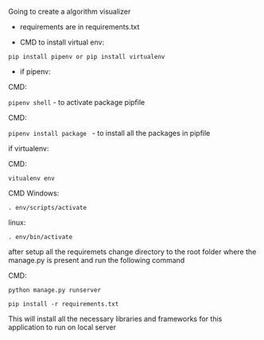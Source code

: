 Going to create a algorithm visualizer

* requirements are in requirements.txt
    
* CMD to install virtual env: 
    
`pip install pipenv or pip install virtualenv`
    
* if pipenv:
 
CMD:
        
`pipenv shell`  - to activate package pipfile

CMD:

`pipenv install package ` - to install all the packages in pipfile

if virtualenv:

CMD:

`vitualenv env`

CMD Windows:

`. env/scripts/activate`

linux:

`. env/bin/activate`

after setup all the requiremets change directory to the root folder where the manage.py is present and run the following command

CMD:

`python manage.py runserver`

```
pip install -r requirements.txt
```

This will install all the necessary libraries and frameworks for this application to run on local server
